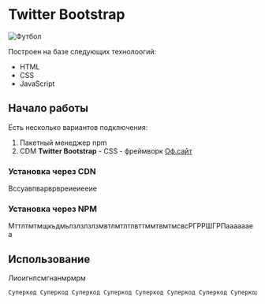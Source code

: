 # Twitter Bootstrap
![Футбол](https://s00.yaplakal.com/pics/pics_original/7/0/0/8658007.jpg)

Построен на базе следующих технолоогий:
* HTML
* CSS
* JavaScript
## Начало работы
Есть несколько вариантов подключения:
1. Пакетный менеджер npm
1. CDM
**Twitter Bootstrap** - CSS - фреймворк [Оф.сайт](https://yandex.ru/)
### Установка через CDN
Вссуавпварврвреиеиееие
### Установка через NPM
МттлтмтмщкьдмьлзлзлзлзмвтлмтлтлвттммтвмтмсвсРГРРШГРПааааааеа
## Использование
Лиоигнпсмгнанмрмрм
```html
Суперкод Суперкод Суперкод Суперкод Суперкод Суперкод Суперкод Суперкод Суперкод Суперкод Суперкод Суперкод 
```